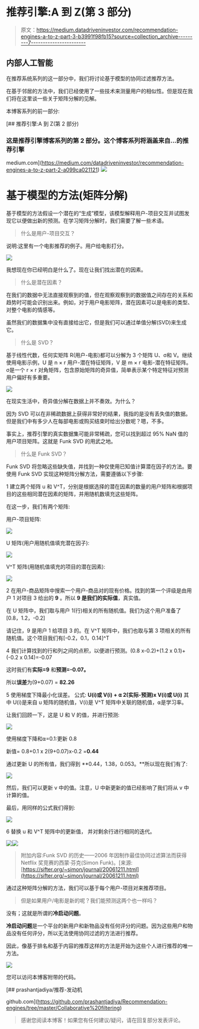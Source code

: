 # 推荐引擎:A 到 Z(第 3 部分)

> 原文：<https://medium.datadriveninvestor.com/recommendation-engines-a-to-z-part-3-b3991f98fb15?source=collection_archive---------7----------------------->

## 内部人工智能

在推荐系统系列的这一部分中，我们将讨论基于模型的协同过滤推荐方法。

在基于邻居的方法中，我们已经使用了一些技术来测量用户的相似性。但是现在我们将在这里谈一些关于矩阵分解的见解。

本博客系列的前一部分:

[](https://medium.com/datadriveninvestor/recommendation-engines-a-to-z-part-2-a099ca021121) [## 推荐引擎:A 到 Z(第 2 部分)

### 这是推荐引擎博客系列的第 2 部分。这个博客系列将涵盖来自…的推荐引擎

medium.com](https://medium.com/datadriveninvestor/recommendation-engines-a-to-z-part-2-a099ca021121) ![](img/70e4154258ba942f46803b1973d04b25.png)

# 基于模型的方法(矩阵分解)

基于模型的方法假设一个潜在的“生成”模型，该模型解释用户-项目交互并试图发现它以便做出新的预测。在学习矩阵分解时，我们需要了解一些术语。

> 什么是用户-项目交互？

说明:这里有一个电影推荐的例子。用户给电影打分。

![](img/16d5956af6416727ab2f808c5958c923.png)

我想现在你已经明白是什么了。现在让我们找出潜在的因素。

> 什么是潜在因素？

在我们的数据中无法直接观察到的值，但在观察观察到的数据值之间存在的关系和趋势时可能会识别出来。例如，对于用户电影矩阵，潜在因素可以是电影的类型、对整个电影的情感等。

虽然我们的数据集中没有直接给出它，但是我们可以通过单值分解(SVD)来生成它。

> 什么是 SVD？

基于线性代数，任何实矩阵 R(用户-电影)都可以分解为 3 个矩阵 U、σ和 V。继续使用电影示例，U 是 n × r 用户-潜在特征矩阵，V 是 m × r 电影-潜在特征矩阵。σ是一个 r × r 对角矩阵，包含原始矩阵的奇异值，简单表示某个特定特征对预测用户偏好有多重要。

![](img/57616a1a8e58391422ec3fb918fa1538.png)

在现实生活中，奇异值分解在数据上并不奏效。为什么？

因为 SVD 可以在非稀疏数据上获得非常好的结果，我指的是没有丢失值的数据。但是我们中有多少人在每部电影或购买结束时给出分数呢？嗯，不多。

事实上，推荐引擎的真实数据集可能非常稀疏，您可以找到超过 95% NaN 值的用户项目矩阵。这就是 Funk SVD 的用武之地。

> 什么是 Funk SVD？

Funk SVD 将忽略这些缺失值，并找到一种仅使用已知值计算潜在因子的方法。要使用 Funk SVD 实现这种矩阵分解方法，需要遵循以下步骤:

1 建立两个矩阵 u 和 V^T，分别是根据选择的潜在因素的数量的用户矩阵和根据项目的这些相同潜在因素的矩阵，并用随机数填充这些矩阵。

在这一步，我们有两个矩阵:

用户-项目矩阵:

![](img/cd354a5e8246aa0d7de41bfd94033e41.png)

U 矩阵(用户用随机值填充潜在因子):

![](img/11a07f9d36ebf7361e73f5d00e6d61ed.png)

V^T 矩阵(用随机值填充的项目的潜在因素):

![](img/dabb0ccf23e9b7ae89d09a7f2a9e3c7b.png)

2 在用户-商品矩阵中搜索一个用户-商品对的现有价格。找到的第一个评级是由用户 1 对项目 3 给出的 **9** 。所以 **9 是我们的实际值**，真实值。

在 U 矩阵中，我们取与用户 1(行)相关的所有随机值。我们为这个用户准备了[0.8，1.2，-0.2]

请记住，9 是用户 1 给项目 3 的。在 V^T 矩阵中，我们也取与第 3 项相关的所有随机值。这个项目我们有[-0.2，0.1，0.14]^T

4 我们计算找到的行和列之间的点积，以便进行预测。(0.8 x-0.2)+(1.2 x 0.1)+(-0.2 x 0.14)=-0.07

这时我们有**实际=9** 和**预测=-0.07。**

所以**误差**为(9+0.07) = **82.26**

5 使用梯度下降最小化误差。
公式: **U(i)或 V(i) + ⍺ 2(实际-预测)x V(i)或 U(i)** 其中 U(i)是来自 u 矩阵的随机值，V(i)是 V^T 矩阵中关联的随机值，⍺是学习率。

让我们回顾一下，这是 U 和 V 的值，并进行预测:

![](img/81d42a22576bb59b59c73b5d4bc76ae9.png)

使用梯度下降和⍺=0.1:更新 0.8

新值= 0.8+0.1 x 2(9+0.07)x-0.2 =**0.44**

通过更新 U 的所有值，我们得到 **0.44，1.38，0.053。**所以现在我们有了:

![](img/ae1242ef2d38d21af5917664db115334.png)

然后，我们可以更新 v 中的值。注意，U 中新更新的值已经影响了我们将从 v 中计算的值。

最后，用同样的公式我们得到:

![](img/c556d24c2eb5b1e318043970af47b9b6.png)

6 替换 u 和 V^T 矩阵中的更新值，
并对剩余行进行相同的迭代。

![](img/61c20867eef92eddb233e626e6c00756.png)![](img/72d9d661aec5280756cfc996460d8b94.png)

> 附加内容:Funk SVD 的历史——2006 年因制作最佳协同过滤算法而获得 Netflix 奖竞赛的西蒙·芬克(Simon Funk)。[来源:[https://sifter.org/~simon/journal/20061211.html](https://sifter.org/~simon/journal/20061211.html)

通过这种矩阵分解的方法，我们可以基于每个用户-项目对来推荐项目。

> 但是如果用户/电影是新的呢？我们能预测这两个也一样吗？

没有；这就是所谓的**冷启动问题**。

**冷启动问题**是一个平台的新用户和新物品没有任何评分的问题。因为这些用户和物品没有任何评分，所以无法使用协同过滤的方法进行推荐。

因此，像基于排名和基于内容的推荐这样的方法是开始为这些个人进行推荐的唯一方法。

![](img/2153cc6581e1c2445f96f28cb322b724.png)

您可以访问本博客附带的代码。

[](https://github.com/prashantjadiya/Recommendation-engines/tree/master/Collaborative%20filtering) [## prashantjadiya/推荐-发动机

github.com](https://github.com/prashantjadiya/Recommendation-engines/tree/master/Collaborative%20filtering) 

> 感谢您阅读本博客！如果您有任何建议/疑问，请在回复部分发表评论。